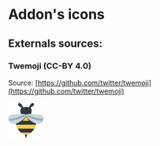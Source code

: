# Addon's icons

## Externals sources:

### Twemoji (CC-BY 4.0)

Source: [https://github.com/twitter/twemoji](https://github.com/twitter/twemoji)

![Bee](./icon.svg)
